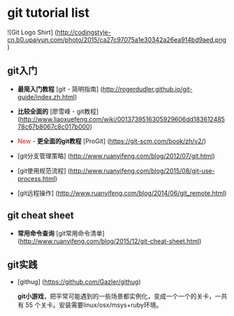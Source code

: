 # git tutorial list

![Git Logo Shirt] (http://codingstyle-cn.b0.upaiyun.com/photo/2015/ca27c97075a1e30342a26ea914bd9aed.png)

## git入门

* **最简入门教程** [git - 简明指南] (http://rogerdudler.github.io/git-guide/index.zh.html)

* **比较全面的**  [廖雪峰 - git教程] (http://www.liaoxuefeng.com/wiki/0013739516305929606dd18361248578c67b8067c8c017b000)

* <font color=#ff0000>New</font> - **更全面的git教程**  [ProGit] (https://git-scm.com/book/zh/v2/)

* [git分支管理策略] (http://www.ruanyifeng.com/blog/2012/07/git.html)

* [git使用规范流程] (http://www.ruanyifeng.com/blog/2015/08/git-use-process.html)

* [git远程操作] (http://www.ruanyifeng.com/blog/2014/06/git_remote.html)

## git cheat sheet

* **常用命令查询**  [git常用命令清单] (http://www.ruanyifeng.com/blog/2015/12/git-cheat-sheet.html)

## git实践

* [githug] (https://github.com/Gazler/githug) 

	**git小游戏**，把平常可能遇到的一些场景都实例化，变成一个一个的关卡，一共有 55 个关卡。安装需要linux/osx/msys+ruby环境。
